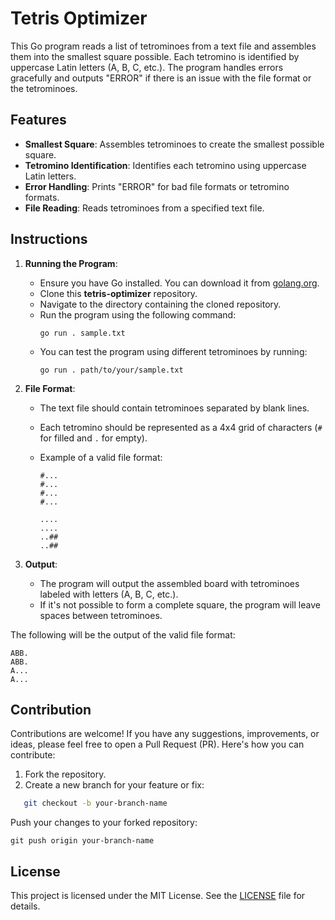 # Tetris Optimizer

This Go program reads a list of tetrominoes from a text file and assembles them into the smallest square possible. Each tetromino is identified by uppercase Latin letters (A, B, C, etc.). The program handles errors gracefully and outputs "ERROR" if there is an issue with the file format or the tetrominoes.

## Features
- **Smallest Square**: Assembles tetrominoes to create the smallest possible square.
- **Tetromino Identification**: Identifies each tetromino using uppercase Latin letters.
- **Error Handling**: Prints "ERROR" for bad file formats or tetromino formats.
- **File Reading**: Reads tetrominoes from a specified text file.

## Instructions

1. **Running the Program**:
   - Ensure you have Go installed. You can download it from [golang.org](https://golang.org/dl/).
   - Clone this **tetris-optimizer** repository.
   - Navigate to the directory containing the cloned repository.
   - Run the program using the following command:
     ```console
     go run . sample.txt
     ```
   - You can test the program using different tetrominoes by running:
     ```console
     go run . path/to/your/sample.txt
     ```   

2. **File Format**:
   - The text file should contain tetrominoes separated by blank lines.
   - Each tetromino should be represented as a 4x4 grid of characters (`#` for filled and `.` for empty).
   - Example of a valid file format:

     ```
     #...
     #...
     #...
     #...

     ....
     ....
     ..##
     ..##
     ```

3. **Output**:
   - The program will output the assembled board with tetrominoes labeled with letters (A, B, C, etc.).
   - If it's not possible to form a complete square, the program will leave spaces between tetrominoes.

The following will be the output of the valid file format: 

```
ABB.
ABB.
A...
A...
```

## Contribution
Contributions are welcome! If you have any suggestions, improvements, or ideas, please feel free to open a Pull Request (PR). Here's how you can contribute:

1. Fork the repository.
2. Create a new branch for your feature or fix:
```bash
   git checkout -b your-branch-name
```
Push your changes to your forked repository:

```console
git push origin your-branch-name
```

## License

This project is licensed under the MIT License. See the [LICENSE](./LICENSE) file for details.